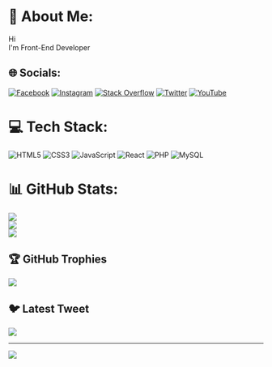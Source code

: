 # 💫 About Me:
Hi<br>I'm Front-End Developer


## 🌐 Socials:
[![Facebook](https://img.shields.io/badge/Facebook-%231877F2.svg?logo=Facebook&logoColor=white)](https://facebook.com/https://www.facebook.com/AhmedSamowMohamed/) [![Instagram](https://img.shields.io/badge/Instagram-%23E4405F.svg?logo=Instagram&logoColor=white)](https://instagram.com/https://www.instagram.com/axmedcarab22/) [![Stack Overflow](https://img.shields.io/badge/-Stackoverflow-FE7A16?logo=stack-overflow&logoColor=white)](https://stackoverflow.com/users/https://stackoverflow.com/users/9608686/ahmed-samow-mohamed) [![Twitter](https://img.shields.io/badge/Twitter-%231DA1F2.svg?logo=Twitter&logoColor=white)](https://twitter.com/https://www.twitter.com/ahmedarab10) [![YouTube](https://img.shields.io/badge/YouTube-%23FF0000.svg?logo=YouTube&logoColor=white)](https://youtube.com/@https://www.youtube.com/channel/UCC9pUjk-XPLeci_64WxH8Wg) 

# 💻 Tech Stack:
![HTML5](https://img.shields.io/badge/html5-%23E34F26.svg?style=for-the-badge&logo=html5&logoColor=white) ![CSS3](https://img.shields.io/badge/css3-%231572B6.svg?style=for-the-badge&logo=css3&logoColor=white) ![JavaScript](https://img.shields.io/badge/javascript-%23323330.svg?style=for-the-badge&logo=javascript&logoColor=%23F7DF1E) ![React](https://img.shields.io/badge/react-%2320232a.svg?style=for-the-badge&logo=react&logoColor=%2361DAFB) ![PHP](https://img.shields.io/badge/php-%23777BB4.svg?style=for-the-badge&logo=php&logoColor=white) ![MySQL](https://img.shields.io/badge/mysql-%2300f.svg?style=for-the-badge&logo=mysql&logoColor=white)
# 📊 GitHub Stats:
![](https://github-readme-stats.vercel.app/api?username=ahmedarab22&theme=dark&hide_border=false&include_all_commits=false&count_private=false)<br/>
![](https://github-readme-streak-stats.herokuapp.com/?user=ahmedarab22&theme=dark&hide_border=false)<br/>
![](https://github-readme-stats.vercel.app/api/top-langs/?username=ahmedarab22&theme=dark&hide_border=false&include_all_commits=false&count_private=false&layout=compact)

## 🏆 GitHub Trophies
![](https://github-profile-trophy.vercel.app/?username=ahmedarab22&theme=dark&no-frame=false&no-bg=true&margin-w=4)

## 🐦 Latest Tweet
[![](https://gtce.itsvg.in/api?username=https://www.twitter.com/ahmedarab10)](https://github.com/VishwaGauravIn/github-twitter-card-embed)

---
[![](https://visitcount.itsvg.in/api?id=ahmedarab22&icon=0&color=0)](https://visitcount.itsvg.in)

<!-- Proudly created with GPRM ( https://gprm.itsvg.in ) -->
